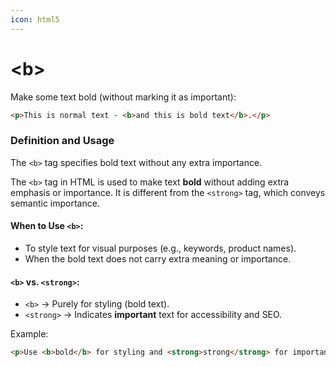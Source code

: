 ```yaml
---
icon: html5
---
```


# \<b>

Make some text bold (without marking it as important):

```html
<p>This is normal text - <b>and this is bold text</b>.</p>
```

### Definition and Usage

The `<b>` tag specifies bold text without any extra importance.

The `<b>` tag in HTML is used to make text **bold** without adding extra emphasis or importance. It is different from the `<strong>` tag, which conveys semantic importance.

#### When to Use `<b>`:

* To style text for visual purposes (e.g., keywords, product names).
* When the bold text does not carry extra meaning or importance.

#### `<b>` vs. `<strong>`:

* `<b>` → Purely for styling (bold text).
* `<strong>` → Indicates **important** text for accessibility and SEO.

Example:

```html
<p>Use <b>bold</b> for styling and <strong>strong</strong> for importance.</p>
```
